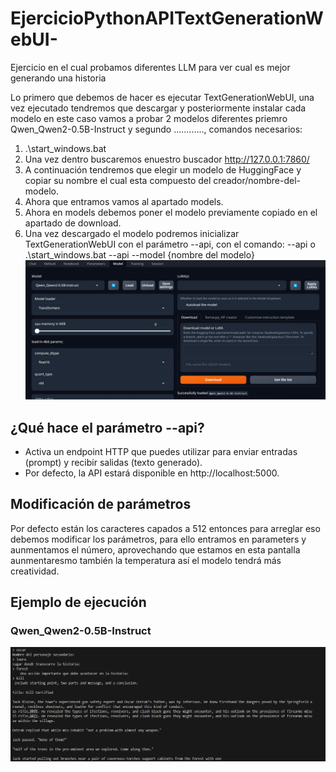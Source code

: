 # EjercicioPythonAPITextGenerationWebUI-
Ejercicio en el cual probamos diferentes LLM para ver cual es mejor generando una historia

Lo primero que debemos de hacer es ejecutar TextGenerationWebUI, una vez ejecutado tendremos que descargar y posteriormente instalar cada modelo en este caso vamos a probar 2 modelos diferentes priemro Qwen_Qwen2-0.5B-Instruct y segundo ............, comandos necesarios:

1. .\start_windows.bat
2. Una vez dentro buscaremos enuestro buscador http://127.0.0.1:7860/
3. A continuación tendremos que elegir un modelo de HuggingFace y copiar su nombre el cual esta compuesto del creador/nombre-del-modelo.
4. Ahora que entramos vamos al apartado models.
5. Ahora en models debemos poner el modelo previamente copiado en el apartado de download.
6. Una vez descargado el modelo podremos inicializar TextGenerationWebUI con el parámetro --api, con el comando: --api o .\start_windows.bat --api --model {nombre del modelo}
![imagen-cliente-TextGenerationWebUI](images/cap-download.png)

## ¿Qué hace el parámetro --api?

* Activa un endpoint HTTP que puedes utilizar para enviar entradas (prompt) y recibir salidas (texto generado).
* Por defecto, la API estará disponible en http://localhost:5000.

## Modificación de parámetros 
Por defecto están los caracteres capados a 512 entonces para arreglar eso debemos modificar los parámetros, para ello entramos en parameters y aunmentamos el número, aprovechando que estamos en esta pantalla aunmentaresmo también la temperatura así el modelo tendrá más creatividad.

## Ejemplo de ejecución

### Qwen_Qwen2-0.5B-Instruct
![ejecucuion-Qwen_Qwen2-0.5B-Instruct](images/ejemplo-qwen.png)

###
